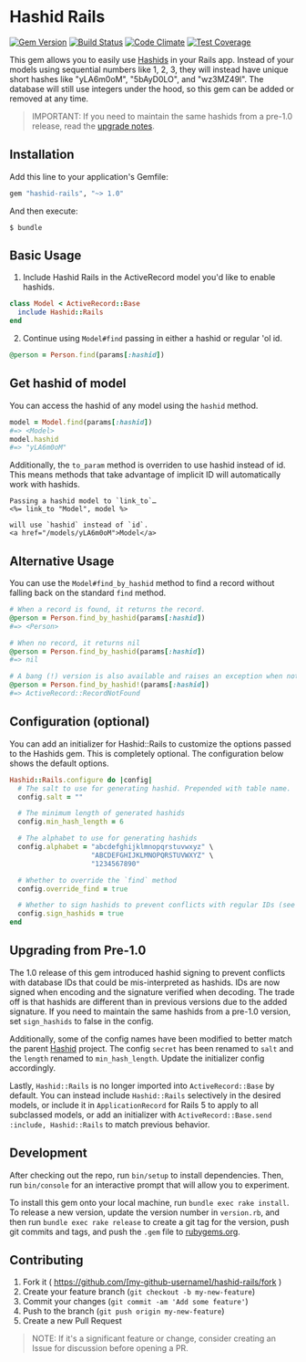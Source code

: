 # Hashid Rails
[![Gem Version](https://badge.fury.io/rb/hashid-rails.svg)](https://badge.fury.io/rb/hashid-rails)
[![Build Status](https://travis-ci.com/jcypret/hashid-rails.svg?branch=master)](https://travis-ci.org/jcypret/hashid-rails)
[![Code Climate](https://codeclimate.com/github/jcypret/hashid-rails/badges/gpa.svg)](https://codeclimate.com/github/jcypret/hashid-rails)
[![Test Coverage](https://codeclimate.com/github/jcypret/hashid-rails/badges/coverage.svg)](https://codeclimate.com/github/jcypret/hashid-rails/coverage)

This gem allows you to easily use [Hashids](http://hashids.org/ruby/) in your
Rails app. Instead of your models using sequential numbers like 1, 2, 3, they
will instead have unique short hashes like "yLA6m0oM", "5bAyD0LO", and
"wz3MZ49l". The database will still use integers under the hood, so this gem can
be added or removed at any time.

> IMPORTANT: If you need to maintain the same hashids from a pre-1.0 release,
> read the [upgrade notes](#upgrading-from-pre-10).

## Installation

Add this line to your application's Gemfile:

```ruby
gem "hashid-rails", "~> 1.0"
```

And then execute:

```shell
$ bundle
```

## Basic Usage

1. Include Hashid Rails in the ActiveRecord model you'd like to enable hashids.

```ruby
class Model < ActiveRecord::Base
  include Hashid::Rails
end
```

2. Continue using `Model#find` passing in either a hashid or regular 'ol id.

```ruby
@person = Person.find(params[:hashid])
```

## Get hashid of model

You can access the hashid of any model using the `hashid` method.

```ruby
model = Model.find(params[:hashid])
#=> <Model>
model.hashid
#=> "yLA6m0oM"
```

Additionally, the `to_param` method is overriden to use hashid instead of id.
This means methods that take advantage of implicit ID will automatically work
with hashids.

```erb
Passing a hashid model to `link_to`…
<%= link_to "Model", model %>

will use `hashid` instead of `id`.
<a href="/models/yLA6m0oM">Model</a>
```

## Alternative Usage

You can use the `Model#find_by_hashid` method to find a record without falling
back on the standard `find` method.


```ruby
# When a record is found, it returns the record.
@person = Person.find_by_hashid(params[:hashid])
#=> <Person>

# When no record, it returns nil
@person = Person.find_by_hashid(params[:hashid])
#=> nil

# A bang (!) version is also available and raises an exception when not found.
@person = Person.find_by_hashid!(params[:hashid])
#=> ActiveRecord::RecordNotFound
```

## Configuration (optional)

You can add an initializer for Hashid::Rails to customize the options passed to
the Hashids gem. This is completely optional. The configuration below shows the
default options.

```ruby
Hashid::Rails.configure do |config|
  # The salt to use for generating hashid. Prepended with table name.
  config.salt = ""

  # The minimum length of generated hashids
  config.min_hash_length = 6

  # The alphabet to use for generating hashids
  config.alphabet = "abcdefghijklmnopqrstuvwxyz" \
                    "ABCDEFGHIJKLMNOPQRSTUVWXYZ" \
                    "1234567890"

  # Whether to override the `find` method
  config.override_find = true

  # Whether to sign hashids to prevent conflicts with regular IDs (see https://github.com/jcypret/hashid-rails/issues/30)
  config.sign_hashids = true
end
```

## Upgrading from Pre-1.0

The 1.0 release of this gem introduced hashid signing to prevent
conflicts with database IDs that could be mis-interpreted as hashids.
IDs are now signed when encoding and the signature verified when decoding.
The trade off is that hashids are different than in previous versions due to the added signature.
If you need to maintain the same hashids from a pre-1.0 version, set `sign_hashids` to false in the config.

Additionally, some of the config names have been modified to better match the parent [Hashid](https://github.com/peterhellberg/hashids.rb) project.
The config `secret` has been renamed to `salt` and the `length` renamed to `min_hash_length`.
Update the initializer config accordingly.

Lastly, `Hashid::Rails` is no longer imported into `ActiveRecord::Base` by default.
You can instead include `Hashid::Rails` selectively in the desired models,
or include it in `ApplicationRecord` for Rails 5 to apply to all subclassed models,
or add an initializer with `ActiveRecord::Base.send :include, Hashid::Rails` to match previous behavior.

## Development

After checking out the repo, run `bin/setup` to install dependencies. Then, run
`bin/console` for an interactive prompt that will allow you to experiment.

To install this gem onto your local machine, run `bundle exec rake install`. To
release a new version, update the version number in `version.rb`, and then run
`bundle exec rake release` to create a git tag for the version, push git commits
and tags, and push the `.gem` file to [rubygems.org](https://rubygems.org).

## Contributing

1. Fork it ( https://github.com/[my-github-username]/hashid-rails/fork )
2. Create your feature branch (`git checkout -b my-new-feature`)
3. Commit your changes (`git commit -am 'Add some feature'`)
4. Push to the branch (`git push origin my-new-feature`)
5. Create a new Pull Request

> NOTE: If it's a significant feature or change, consider creating an Issue for
> discussion before opening a PR.
